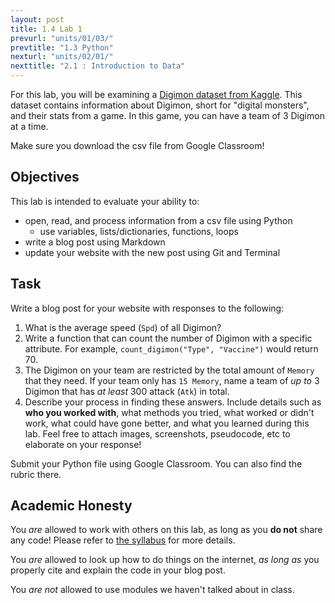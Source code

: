 ```yaml
---
layout: post
title: 1.4 Lab 1
prevurl: "units/01/03/"
prevtitle: "1.3 Python"
nexturl: "units/02/01/"
nexttitle: "2.1 : Introduction to Data"
---
```

For this lab, you will be examining a [Digimon dataset from Kaggle](https://www.kaggle.com/rtatman/digidb). This dataset contains information about Digimon, short for "digital monsters", and their stats from a game. In this game, you can have a team of 3 Digimon at a time.

Make sure you download the csv file from Google Classroom!
## Objectives
This lab is intended to evaluate your ability to:
  * open, read, and process information from a csv file using Python
    * use variables, lists/dictionaries, functions, loops
  * write a blog post using Markdown
  * update your website with the new post using Git and Terminal


## Task
Write a blog post for your website with responses to the following:
  1. What is the average speed (`Spd`) of all Digimon?
  2. Write a function that can count the number of Digimon with a specific attribute. For example, `count_digimon("Type", "Vaccine")` would return 70.
  3. The Digimon on your team are restricted by the total amount of `Memory` that they need. If your team only has `15 Memory`, name a team of *up to* 3 Digimon that has *at least* 300 attack (`Atk`) in total.
  4. Describe your process in finding these answers. Include details such as **who you worked with**, what methods you tried, what worked or didn't work, what could have gone better, and what you learned during this lab. Feel free to attach images, screenshots, pseudocode, etc to elaborate on your response!

Submit your Python file using Google Classroom. You can also find the rubric there.

## Academic Honesty
You _are_ allowed to work with others on this lab, as long as you **do not** share any code! Please refer to [the syllabus]({{site.baseurl}}/syllabus) for more details.

You _are_ allowed to look up how to do things on the internet, _as long as_ you properly cite and explain the code in your blog post.

You _are not_ allowed to use modules we haven't talked about in class.

